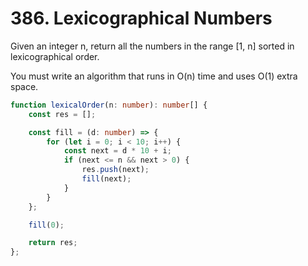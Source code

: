 # 386. Lexicographical Numbers

Given an integer n, return all the numbers in the range [1, n] sorted in lexicographical order.

You must write an algorithm that runs in O(n) time and uses O(1) extra space. 

```ts
function lexicalOrder(n: number): number[] {
    const res = [];

    const fill = (d: number) => {
        for (let i = 0; i < 10; i++) {
            const next = d * 10 + i;
            if (next <= n && next > 0) {
                res.push(next);
                fill(next);
            }
        }
    };

    fill(0);

    return res;
};
```
